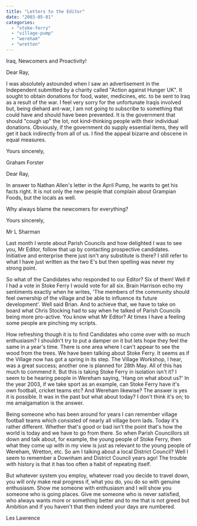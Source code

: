 ```yaml
---
title: "Letters to the Editor"
date: "2003-05-01"
categories: 
  - "stoke-ferry"
  - "village-pump"
  - "wereham"
  - "wretton"
---
```


Iraq, Newcomers and Proactivity!

Dear Ray,

I was absolutely astounded when I saw an advertisement in the Independent submitted by a charity called "Action against Hunger UK". It sought to obtain donations for food, water, medicines, etc. to be sent to Iraq as a result of the war. I feel very sorry for the unfortunate Iraqis involved but, being diehard ant-war, I am not going to subscribe to something that could have and should have been prevented. It is the government that should "cough up" the lot, not kind-thinking people with their individual donations. Obviously, if the government do supply essential items, they will get it back indirectly from all of us. I find the appeal bizarre and obscene in equal measures.

Yours sincerely,

Graham Forster

Dear Ray,

In answer to Nathan Allen's letter in the April Pump, he wants to get his facts right. It is not only the new people that complain about Grampian Foods, but the locals as well.

Why always blame the newcomers for everything?

Yours sincerely,

Mr L Sharman

Last month I wrote about Parish Councils and how delighted I was to see you, Mr Editor, follow that up by contacting prospective candidates. Initiative and enterprise there just isn't any substitute is there? I still refer to what I have just written as the two E's but then spelling was never my strong point.

So what of the Candidates who responded to our Editor? Six of them! Well if I had a vote in Stoke Ferry I would vote for all six. Brain Harrison echo my sentiments exactly when he writes, 'The members of the community should feel ownership of the village and be able to influence its future development'. Well said Brian. And to achieve that, we have to take on board what Chris Stocking had to say when he talked of Parish Councils being more pro-active. You know what Mr Editor? At times I have a feeling some people are pinching my scripts.

How refreshing though it is to find Candidates who come over with so much enthusiasm? I shouldn't try to put a damper on it but lets hope they feel the same in a year's time. There is one area where I can't appear to see the wood from the trees. We have been talking about Stoke Ferry. It seems as if the Village now has got a spring in its step. The Village Workshop, I hear, was a great success; another one is planned for 28th May. All of this has much to commend it. But this is taking Stoke Ferry in isolation isn't it? I seem to be hearing people in Wereham saying, 'Hang on what about us?' In the year 2003, if we take sport as an example, can Stoke Ferry have it's own football, cricket teams etc? And Wereham likewise? The answer is yes it is possible. It was in the past but what about today? I don't think it's on; to me amalgamation is the answer.

Being someone who has been around for years I can remember village football teams which consisted of nearly all village born lads. Today it's rather different. Whether that's good or bad isn't the point that's how the world is today and we have to go from there. So when Parish Councillors sit down and talk about, for example, the young people of Stoke Ferry, then what they come up with in my view is just as relevant to the young people of Wereham, Wretton, etc. So am I talking about a local District Council? Well I seem to remember a Downham and District Council years ago! The trouble with history is that it has too often a habit of repeating itself.

But whatever system you employ, whatever road you decide to travel down, you will only make real progress if, what you do, you do so with genuine enthusiasm. Show me someone with enthusiasm and I will show you someone who is going places. Give me someone who is never satisfied, who always wants more or something better and to me that is not greed but Ambition and if you haven't that then indeed your days are numbered.

Les Lawrence
